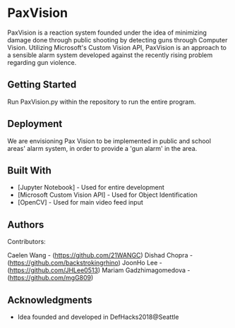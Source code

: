 # PaxVision

PaxVision is a reaction system founded under the idea of minimizing damage done through public shooting by detecting guns through Computer Vision. Utilizing Microsoft's Custom Vision API, PaxVision is an approach to a sensible alarm system developed against the recently rising problem regarding gun violence.

## Getting Started

Run PaxVision.py within the repository to run the entire program.

## Deployment

We are envisioning Pax Vision to be implemented in public and school areas' alarm system, in order to provide a 'gun alarm' in the area.

## Built With

* [Jupyter Notebook] - Used for entire development
* [Microsoft Custom Vision API] - Used for Object Identification
* [OpenCV] - Used for main video feed input

## Authors

Contributors:

Caelen Wang - (https://github.com/21WANGC)
Dishad Chopra - (https://github.com/backstrokingrhino)
JoonHo Lee - (https://github.com/JHLee0513)
Mariam Gadzhimagomedova - (https://github.com/mgG809)

## Acknowledgments

* Idea founded and developed in DefHacks2018@Seattle


